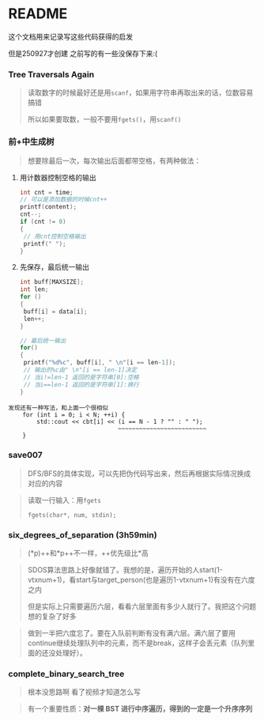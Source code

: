 # README

这个文档用来记录写这些代码获得的启发

但是250927才创建 之前写的有一些没保存下来:(



### Tree Traversals Again

> 读取数字的时候最好还是用`scanf`，如果用字符串再取出来的话，位数容易搞错
>
> 所以如果要取数，一般不要用`fgets()`，用`scanf()`





### 前+中生成树

> 想要除最后一次，每次输出后面都带空格，有两种做法：

1. 用计数器控制空格的输出

   ```c
   int cnt = time;
   // 可以是添加数据的时候cnt++
   printf(content);
   cnt--;
   if (cnt != 0)
   {
   	// 用cnt控制空格输出
   	printf(" ");
   }
   ```

2. 先保存，最后统一输出

   ```c
   int buff[MAXSIZE];
   int len;
   for ()
   {
   	buff[i] = data[i];
   	len++;
   }
   
   // 最后统一输出
   for()
   {
   	printf("%d%c", buff[i], " \n"[i == len-1]);
   	// 输出的%c由" \n"[i == len-1]决定
   	// 当i!=len-1 返回的是字符串[0]:空格
   	// 当i==len-1 返回的是字符串[1]:换行
   }
   ```


```
发现还有一种写法，和上面一个很相似
    for (int i = 0; i < N; ++i) {
        std::cout << cbt[i] << (i == N - 1 ? "" : " ");
                               ~~~~~~~~~~~~~~~~~~~~~~~~~
    }
```





### save007

> DFS/BFS的具体实现，可以先把伪代码写出来，然后再根据实际情况换成对应的内容

> 读取一行输入：用`fgets`
>
> `fgets(char*, num, stdin);`



### six_degrees_of_separation (3h59min)

>(*p)++和\*p++不一样，++优先级比\*高

> SDOS算法思路上好像就错了。我想的是，遍历开始的人start(1-vtxnum+1)，看start与target_person(也是遍历1-vtxnum+1)有没有在六度之内
>
> 但是实际上只需要遍历六层，看看六层里面有多少人就行了。我把这个问题想的复杂了好多

> 做到一半把六度忘了。要在入队前判断有没有满六层。满六层了要用continue继续处理队列中的元素，而不是break，这样子会丢元素（队列里面的还没处理好）。



### complete_binary_search_tree

> 根本没思路啊 看了视频才知道怎么写

> 有一个重要性质：**对一棵 BST 进行中序遍历，得到的一定是一个升序序列**